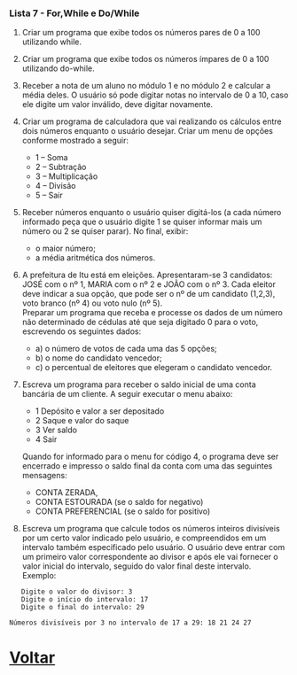### Lista 7 - For,While e Do/While
1. Criar um programa que exibe todos os números pares de 0 a 100 utilizando while. 


2. Criar um programa que exibe todos os números ímpares de 0 a 100 utilizando do-while. 

3. Receber a nota de um aluno no módulo 1 e no módulo 2 e calcular a média deles. O usuário só pode digitar notas no intervalo de 0 a 10, caso ele digite um valor inválido, deve digitar novamente.

4. Criar um programa de calculadora que vai realizando os cálculos entre dois números enquanto o usuário desejar. Criar um menu de opções conforme mostrado a seguir:

    + 1 – Soma 
    + 2 – Subtração 
    + 3 – Multiplicação 
    + 4 – Divisão 
    + 5 – Sair

5. Receber números enquanto o usuário quiser digitá-los (a cada número informado peça que o usuário digite 1 se quiser informar mais um número ou 2 se quiser parar).  No final, exibir:

    + o maior número;  
    + a média aritmética dos números. 

6. A prefeitura de Itu está em eleições. Apresentaram-se 3 candidatos: JOSÉ com o nº 1, MARIA com o nº 2 e JOÃO com o nº 3. Cada eleitor deve indicar a sua opção, que pode ser o nº de um candidato (1,2,3), voto branco (nº 4) ou voto nulo (nº 5). <br> 
Preparar um programa que receba e processe os dados de um número não determinado de cédulas até que seja digitado 0 para o voto, escrevendo os seguintes dados: 
    + a) o número de votos de cada uma das 5 opções; 
    + b) o nome do candidato vencedor; 
    + c) o percentual de eleitores que elegeram o candidato vencedor.

7. Escreva um programa para receber o saldo inicial de uma conta bancária de um cliente. A seguir  executar o menu abaixo:

    + 1  Depósito  e valor a ser depositado  
    + 2  Saque e valor do saque
    + 3  Ver saldo
    + 4  Sair

    Quando for informado para o menu for código 4, o programa deve ser encerrado e impresso o saldo final da conta com uma das seguintes mensagens: 

    + CONTA ZERADA, 
    + CONTA ESTOURADA (se o saldo for negativo) 
    + CONTA PREFERENCIAL (se o saldo for positivo)

8. Escreva um programa que calcule todos os números inteiros divisíveis por um certo valor indicado pelo usuário, e compreendidos em um intervalo também especificado pelo usuário. O usuário deve entrar com um primeiro valor correspondente ao divisor e após ele vai fornecer o valor inicial do intervalo, seguido do valor final deste intervalo. <br>
Exemplo:
```
   Digite o valor do divisor: 3 
   Digite o início do intervalo: 17 
   Digite o final do intervalo: 29 
 
Números divisíveis por 3 no intervalo de 17 a 29: 18 21 24 27
```

# [Voltar](../README.md)
